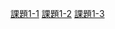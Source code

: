 [課題1-1](https://scratch.mit.edu/projects/1026280233/)
[課題1-2](https://scratch.mit.edu/projects/1026285623/)
[課題1-3](https://scratch.mit.edu/projects/1026286727/)
